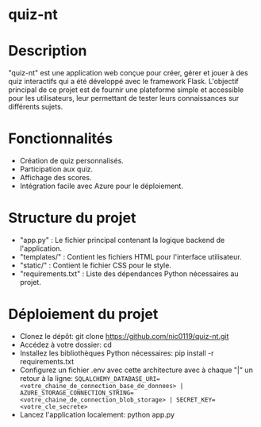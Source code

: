 # quiz-nt

# Description

  "quiz-nt" est une application web conçue pour créer, gérer et jouer à des quiz interactifs qui a été développé avec le framework Flask.
  L'objectif principal de ce projet est de fournir une plateforme simple et accessible pour les utilisateurs, leur permettant de tester leurs connaissances sur différents sujets.

# Fonctionnalités

  - Création de quiz personnalisés.
  - Participation aux quiz.
  - Affichage des scores.
  - Intégration facile avec Azure pour le déploiement.

# Structure du projet

  - "app.py" : Le fichier principal contenant la logique backend de l'application.
  - "templates/" : Contient les fichiers HTML pour l'interface utilisateur.
  - "static/" : Contient le fichier CSS pour le style.
  - "requirements.txt" : Liste des dépendances Python nécessaires au projet.


# Déploiement du projet

  - Clonez le dépôt: git clone https://github.com/nic0119/quiz-nt.git
  - Accédez à votre dossier: cd <nom-de-votre-dossier>
  - Installez les bibliothèques Python nécessaires: pip install -r requirements.txt
  - Configurez un fichier .env avec cette architecture avec à chaque "|" un retour à la ligne:
        ```
         SQLALCHEMY_DATABASE_URI=<votre_chaine_de_connection_base_de_donnees>
         | AZURE_STORAGE_CONNECTION_STRING=<votre_chaine_de_connection_blob_storage>
         | SECRET_KEY=<votre_cle_secrete>
        ```
  - Lancez l'application localement: python app.py
